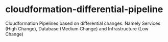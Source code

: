 # cloudformation-differential-pipeline
Cloudformation Pipelines based on differential changes. Namely Services (High Change), Database (Medium Change) and Infrastructure (Low Change)
